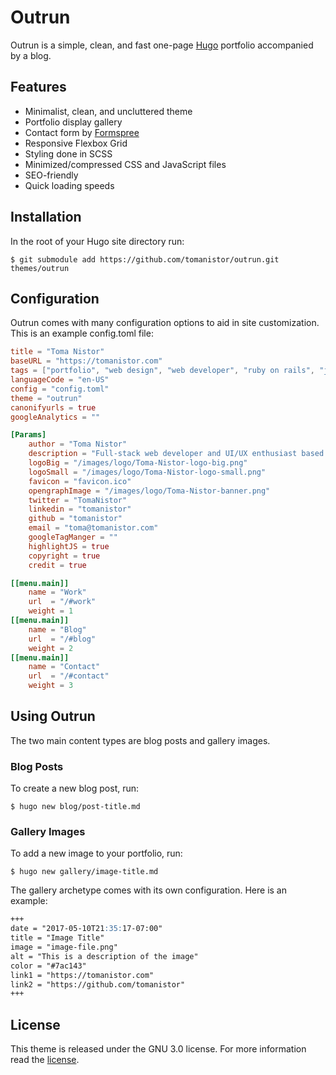 # Outrun
Outrun is a simple, clean, and fast one-page [Hugo](https://gohugo.io/) portfolio accompanied by a blog.

## Features
* Minimalist, clean, and uncluttered theme
* Portfolio display gallery
* Contact form by [Formspree](https://formspree.com)
* Responsive Flexbox Grid
* Styling done in SCSS
* Minimized/compressed CSS and JavaScript files
* SEO-friendly
* Quick loading speeds

## Installation
In the root of your Hugo site directory run:

```console
$ git submodule add https://github.com/tomanistor/outrun.git themes/outrun
```

## Configuration
Outrun comes with many configuration options to aid in site customization. This is an example config.toml file:

```toml
title = "Toma Nistor"
baseURL = "https://tomanistor.com"
tags = ["portfolio", "web design", "web developer", "ruby on rails", "javascript", "San Diego"]
languageCode = "en-US"
config = "config.toml"
theme = "outrun"
canonifyurls = true
googleAnalytics = ""

[Params]
    author = "Toma Nistor"
    description = "Full-stack web developer and UI/UX enthusiast based in San Diego, CA."
    logoBig = "/images/logo/Toma-Nistor-logo-big.png"
    logoSmall = "/images/logo/Toma-Nistor-logo-small.png"
    favicon = "favicon.ico"
    opengraphImage = "/images/logo/Toma-Nistor-banner.png"
    twitter = "TomaNistor"
    linkedin = "tomanistor"
    github = "tomanistor"
    email = "toma@tomanistor.com"
    googleTagManger = ""
    highlightJS = true
    copyright = true
    credit = true

[[menu.main]]
    name = "Work"
    url  = "/#work"
    weight = 1
[[menu.main]]
    name = "Blog"
    url  = "/#blog"
    weight = 2
[[menu.main]]
    name = "Contact"
    url  = "/#contact"
    weight = 3
```

## Using Outrun
The two main content types are blog posts and gallery images.

### Blog Posts
To create a new blog post, run:

```console
$ hugo new blog/post-title.md
```
### Gallery Images
To add a new image to your portfolio, run:

```console
$ hugo new gallery/image-title.md
```

The gallery archetype comes with its own configuration. Here is an example:

```md
+++
date = "2017-05-10T21:35:17-07:00"
title = "Image Title"
image = "image-file.png"
alt = "This is a description of the image"
color = "#7ac143"
link1 = "https://tomanistor.com"
link2 = "https://github.com/tomanistor"
+++
```

## License
This theme is released under the GNU 3.0 license. For more information read the [license](https://github.com/tomanistor/outrun/LICENSE.md).
